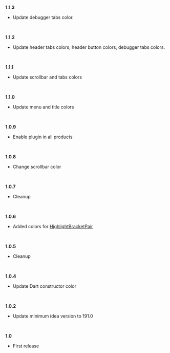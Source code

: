  <b>1.1.3</b>
    <ul>
        <li>Update debugger tabs color.</li>
    </ul>

<br/>


<b>1.1.2</b>
<ul>
    <li>Update header tabs colors, header button colors, debugger tabs colors.</li>
</ul>

<br/>

<b>1.1.1</b>
<ul>
    <li>Update scrollbar and tabs colors</li>
</ul>

<br/>

<b>1.1.0</b>
<ul>
    <li>Update menu and title colors</li>
</ul>

<br/>

<b>1.0.9</b>
<ul>
    <li>Enable plugin in all products</li>
</ul>

<br/>

<b>1.0.8</b>
<ul>
    <li>Change scrollbar color</li>
</ul>

<br/>

<b>1.0.7</b>
<ul>
    <li>Cleanup</li>
</ul>

<br/>

<b>1.0.6</b>
<ul>
    <li>Added colors for <a href="https://github.com/Rasarts/HighlightBracketPair/blob/HighlightLinesWithBraces/HighlightBracketPair-1.1.2.jar">HighlightBracketPair</a></li>
</ul>

<br/>

<b>1.0.5</b>
<ul>
    <li>Cleanup</li>
</ul>

<br/>

<b>1.0.4</b>
<ul>
    <li>Update Dart constructor color</li>
</ul>

<br/>

<b>1.0.2</b>
<ul>
    <li>Update minimum idea version to 191.0</li>
</ul>

<br/>

<b>1.0</b>
<ul>
    <li>First release</li>
</ul>